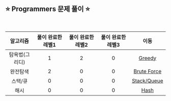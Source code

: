 ## ⭐️ Programmers 문제 풀이 ⭐️ 

<br>

| **알고리즘**   | **풀이 완료한 레벨1** | **풀이 완료한 레벨2** | **풀이 완료한 레벨3** | **이동** |
|:-------------:|:-------------------:|:-------------------:|:-------------------:|:--------:|
| 탐욕법(그리디) | 1 | 2 | 0 | [Greedy](https://github.com/yuuforest/Programmers/tree/main/python/%ED%83%90%EC%9A%95%EB%B2%95(Greedy)) |
| 완전탐색 | 2 | 0 | 0 | [Brute Force](https://github.com/yuuforest/Programmers/tree/main/python/%EC%99%84%EC%A0%84%ED%83%90%EC%83%89) |
| 스택/큐 | 0 | 0 | 0 | [Stack/Queue](https://github.com/yuuforest/Programmers/tree/main/python/%EC%8A%A4%ED%83%9D%ED%81%90) |
| 해시 | 0 | 0 | 0 | [Hash](https://github.com/yuuforest/Programmers/tree/main/python/%ED%95%B4%EC%8B%9C) |